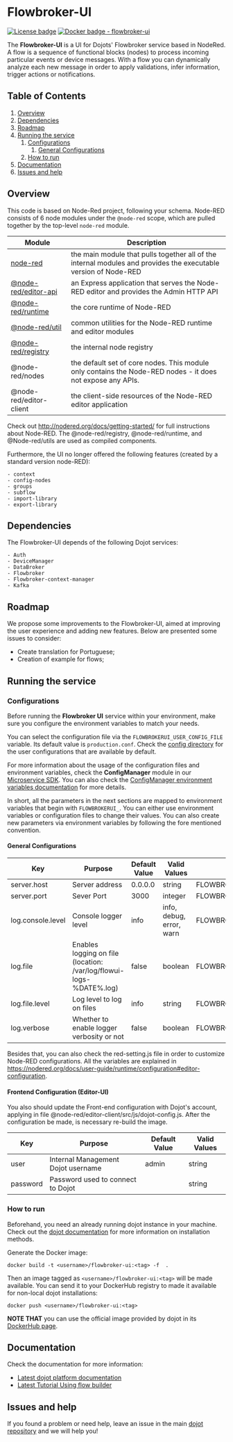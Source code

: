 # Flowbroker-UI

[![License badge](https://img.shields.io/badge/License-Apache%202.0-blue.svg)](https://opensource.org/licenses/Apache-2.0)
[![Docker badge - flowbroker-ui](https://img.shields.io/docker/pulls/dojot/flowbroker-ui.svg)](https://hub.docker.com/r/dojot/flowbroker-ui/)

The **Flowbroker-UI** is a UI for Dojots' Flowbroker service based in NodeRed. A flow is a sequence of functional blocks (nodes) to process incoming particular events or device messages. With a flow you can dynamically analyze each new message in order to apply validations, infer information, trigger actions or notifications.

## **Table of Contents**

1. [Overview](#overview)
2. [Dependencies](#dependencies)
3. [Roadmap](#roadmap)
4. [Running the service](#running-the-service)
   1. [Configurations](#configurations)
      1. [General Configurations](#general-configurations)
   2. [How to run](#how-to-run)
5. [Documentation](#documentation)
6. [Issues and help](#issues-and-help)

## Overview

This code is based on Node-Red project, following your schema. Node-RED consists of 6 node modules under the `@node-red` scope, which are pulled together by the top-level `node-red` module.

| Module                                            | Description                                                                                                     |
| ------------------------------------------------- | --------------------------------------------------------------------------------------------------------------- |
| [node-red](node-red.html)                         | the main module that pulls together all of the internal modules and provides the executable version of Node-RED |
| [@node-red/editor-api](@node-red_editor-api.html) | an Express application that serves the Node-RED editor and provides the Admin HTTP API                          |
| [@node-red/runtime](@node-red_runtime.html)       | the core runtime of Node-RED                                                                                    |
| [@node-red/util](@node-red_util.html)             | common utilities for the Node-RED runtime and editor modules                                                    |
| [@node-red/registry](@node-red_registry.html)     | the internal node registry                                                                                      |
| @node-red/nodes                                   | the default set of core nodes. This module only contains the Node-RED nodes - it does not expose any APIs.      |
| @node-red/editor-client                           | the client-side resources of the Node-RED editor application                                                    |

Check out http://nodered.org/docs/getting-started/ for full instructions about Node-RED.
The @node-red/registry, @node-red/runtime, and @Node-red/utils are used as compiled components.

Furthermore, the UI no longer offered the following features (created by a standard version node-RED):

    - context
    - config-nodes
    - groups
    - subflow
    - import-library
    - export-library

## Dependencies

The Flowbroker-UI depends of the following Dojot services:

    - Auth
    - DeviceManager
    - DataBroker
    - Flowbroker
    - Flowbroker-context-manager
    - Kafka

## Roadmap

We propose some improvements to the Flowbroker-UI, aimed at improving the user experience and adding new features. Below are presented some issues to consider:

- Create translation for Portuguese;
- Creation of example for flows;

## Running the service

### Configurations

Before running the **Flowbroker UI** service within your environment, make sure you configure the
environment variables to match your needs.

You can select the configuration file via the `FLOWBROKERUI_USER_CONFIG_FILE` variable. Its default value
is `production.conf`. Check the [config directory](./config) for the user configurations that are
available by default.

For more information about the usage of the configuration files and environment variables, check the
**ConfigManager** module in our [Microservice SDK](https://github.com/dojot/dojot-microservice-sdk-js).
You can also check the [ConfigManager environment variables documentation](https://github.com/dojot/dojot-microservice-sdk-js/blob/master/lib/configManager/README.md#environment-variables) for more details.

In short, all the parameters in the next sections are mapped to environment variables that begin
with `FLOWBROKERUI_`. You can either use environment variables or configuration files to change their values.
You can also create new parameters via environment variables by following the fore mentioned
convention.

#### General Configurations

| Key               | Purpose                                                             | Default Value | Valid Values             | Environment variable           |
| ----------------- | ------------------------------------------------------------------- | ------------- | ------------------------ | ------------------------------ |
| server.host       | Server address                                                      | 0.0.0.0       | string                   | FLOWBROKERUI_SERVER_HOST       |
| server.port       | Sever Port                                                          | 3000          | integer                  | FLOWBROKERUI_SERVER_PORT       |
| log.console.level | Console logger level                                                | info          | info, debug, error, warn | FLOWBROKERUI_LOG_CONSOLE_LEVEL |
| log.file          | Enables logging on file (location: /var/log/flowui-logs-%DATE%.log) | false         | boolean                  | FLOWBROKERUI_LOG_FILE          |
| log.file.level    | Log level to log on files                                           | info          | string                   | FLOWBROKERUI_LOG_FILE_LEVEL    |
| log.verbose       | Whether to enable logger verbosity or not                           | false         | boolean                  | FLOWBROKERUI_LOG_VERBOSE       |

Besides that, you can also check the red-setting.js file in order to customize Node-RED configurations. All the variables are explained in https://nodered.org/docs/user-guide/runtime/configuration#editor-configuration.

#### Frontend Configuration (Editor-UI)

You also should update the Front-end configuration with Dojot's account, applying in file @node-red/editor-client/src/js/dojot-config.js. After the configuration be made, is necessary re-build the image.

| Key      | Purpose                            | Default Value | Valid Values |
| -------- | ---------------------------------- | ------------- | ------------ |
| user     | Internal Management Dojot username | admin         | string       |
| password | Password used to connect to Dojot  |               | string       |

### How to run

Beforehand, you need an already running dojot instance in your machine. Check out the
[dojot documentation](https://dojotdocs.readthedocs.io)
for more information on installation methods.

Generate the Docker image:

```shell
docker build -t <username>/flowbroker-ui:<tag> -f  .
```

Then an image tagged as `<username>/flowbroker-ui:<tag>` will be made available. You can send it to
your DockerHub registry to made it available for non-local dojot installations:

```shell
docker push <username>/flowbroker-ui:<tag>
```

**NOTE THAT** you can use the official image provided by dojot in its [DockerHub page](https://hub.docker.com/r/dojot/flowbroker-ui).

## Documentation

Check the documentation for more information:

- [Latest dojot platform documentation](https://dojotdocs.readthedocs.io/en/latest)
- [Latest Tutorial Using flow builder](https://dojotdocs.readthedocs.io/en/latest/flow.html)

## Issues and help

If you found a problem or need help, leave an issue in the main
[dojot repository](https://github.com/dojot/dojot) and we will help you!
